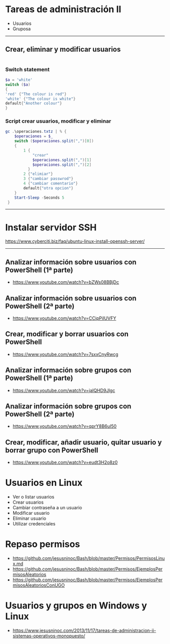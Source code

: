 # Tareas de administración II
- Usuarios
- Gruposa

--------------

## Crear, eliminar y modificar usuarios
```PowerShell
```
### Switch statement
```PowerShell
$a = 'white'
switch ($a)
{
'red' {"The colour is red"}
'white' {"The colour is white"}
default{"Another colour"}
}
```
### Script crear usuarios, modificar y eliminar
```PowerShell
gc .\operaciones.txtz | % {
    $operaciones = $_
    switch ($operaciones.split(",")[0])
    {
        1 {
            "crear"
            $operaciones.split(",")[1]
            $operaciones.split(",")[2]
          }
        2 {"elimiar"}
        3 {"cambiar passwrod"}
        4 {"cambiar comentario"}
        default{"otra opcion"}
    }
    Start-Sleep -Seconds 5
 }
```

--------------

# Instalar servidor SSH
https://www.cyberciti.biz/faq/ubuntu-linux-install-openssh-server/

--------------

## Analizar información sobre usuarios con PowerShell (1ª parte)
* https://www.youtube.com/watch?v=bZWs08BBjDc
## Analizar información sobre usuarios con PowerShell (2ª parte)
* https://www.youtube.com/watch?v=CCipPiIUVFY
## Crear, modificar y borrar usuarios con PowerShell
* https://www.youtube.com/watch?v=7sxxCnyRwcg
## Analizar información sobre grupos con PowerShell (1ª parte)
* https://www.youtube.com/watch?v=jaIQHD9Jlgc
## Analizar información sobre grupos con PowerShell (2ª parte)
* https://www.youtube.com/watch?v=qprY8B6uI50
## Crear, modificar, añadir usuario, quitar usuario y borrar grupo con PowerShell
* https://www.youtube.com/watch?v=eudt3H2o8z0

# Usuarios en Linux
- Ver o listar usuarios
- Crear usuarios
- Cambiar contraseña a un usuario
- Modificar usuario
- Eliminar usuario
- Utilizar credenciales

# Repaso permisos
* https://github.com/jesusninoc/Bash/blob/master/Permisos/PermisosLinux.md
* https://github.com/jesusninoc/Bash/blob/master/Permisos/EjemplosPermisosAleatorios
* https://github.com/jesusninoc/Bash/blob/master/Permisos/EjemplosPermisosAleatoriosConUGO

# Usuarios y grupos en Windows y Linux
* https://www.jesusninoc.com/2013/11/17/tareas-de-administracion-ii-sistemas-operativos-monopuesto/
